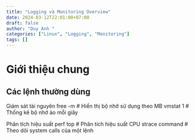 ```yaml
---
title: "Logging và Monitoring Overview"
date: 2024-03-12T22:01:00+07:00
draft: false
author: "Duy Anh "
categories: ["Linux", "Logging", "Monitoring"]
tags: []
---
```


# Giới thiệu chung 

## Các lệnh thường dùng 

Giám sát tài nguyên
free -m          # Hiển thị bộ nhớ sử dụng theo MB
vmstat 1         # Thống kê bộ nhớ ảo mỗi giây

Phân tích hiệu suất
perf top         # Phân tích hiệu suất CPU
strace command   # Theo dõi system calls của một lệnh